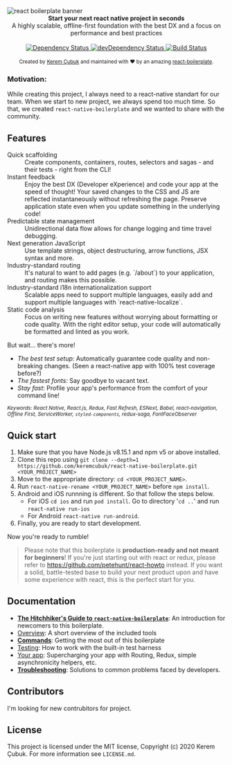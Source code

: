 <img src="http://www.keremcubuk.com/wp-content/uploads/2019/11/banner.png" alt="react boilerplate banner" align="center" />

<br />

<div align="center"><strong>Start your next react native project in seconds</strong></div>
<div align="center">A highly scalable, offline-first foundation with the best DX and a focus on performance and best practices</div>

<br />

<div align="center">
  <!-- Dependency Status -->
  <a href="https://david-dm.org/keremcubuk/react-native-boilerplate">
    <img src="https://david-dm.org/keremcubuk/react-native-boilerplate/status.svg" alt="Dependency Status" />
  </a>
  <!-- devDependency Status -->
  <a href="https://david-dm.org/keremcubuk/react-native-boilerplate#info=devDependencies">
    <img src="https://david-dm.org/keremcubuk/react-native-boilerplate/status.svg" alt="devDependency Status" />
  </a>
  <!-- Build Status -->
  <a href="https://travis-ci.org/keremcubuk/react-native-boilerplate">
    <img src="https://travis-ci.org/keremcubuk/react-native-boilerplate.svg?branch=master" alt="Build Status" />
  </a>

</div>

<br />

<div align="center">
  <sub>Created by <a href="https://twitter.com/mxstbr">Kerem Çubuk</a> and maintained with ❤️ by an amazing <a href="https://github.com/react-boilerplate/react-boilerplate">react-boilerplate</a>.</sub>
</div>

### Motivation: 
While creating this project, I always need to a react-native standart for our team. When we start to new project, we always spend too much time. So that, we created `react-native-boilerplate` and we wanted to share with the community.

## Features

<dl>
  <dt>Quick scaffolding</dt>
  <dd>Create components, containers, routes, selectors and sagas - and their tests - right from the CLI!</dd>

  <dt>Instant feedback</dt>
  <dd>Enjoy the best DX (Developer eXperience) and code your app at the speed of thought! Your saved changes to the CSS and JS are reflected instantaneously without refreshing the page. Preserve application state even when you update something in the underlying code!</dd>

  <dt>Predictable state management</dt>
  <dd>Unidirectional data flow allows for change logging and time travel debugging.</dd>

  <dt>Next generation JavaScript</dt>
  <dd>Use template strings, object destructuring, arrow functions, JSX syntax and more.</dd>
<!-- 
  <dt>Next generation CSS</dt>
  <dd>Write composable CSS that's co-located with your components for complete modularity. Unique generated class names keep the specificity low while eliminating style clashes. Ship only the styles that are on the page for the best performance.</dd> -->

  <dt>Industry-standard routing</dt>
  <dd>It's natural to want to add pages (e.g. `/about`) to your application, and routing makes this possible.</dd>

  <dt>Industry-standard i18n internationalization support</dt>
  <dd>Scalable apps need to support multiple languages, easily add and support multiple languages with `react-native-localize`.</dd>

  <dt>Static code analysis</dt>
  <dd>Focus on writing new features without worrying about formatting or code quality. With the right editor setup, your code will automatically be formatted and linted as you work.</dd>

</dl>

But wait... there's more!

- _The best test setup:_ Automatically guarantee code quality and non-breaking
  changes. (Seen a react-native app with 100% test coverage before?)
- _The fastest fonts:_ Say goodbye to vacant text.
- _Stay fast_: Profile your app's performance from the comfort of your command
  line!
<!-- - _Catch problems:_ AppVeyor and TravisCI setups included by default, so your
  tests get run automatically on Windows and Unix. -->

<!-- There’s also a <a href="https://vimeo.com/168648012">fantastic video</a> on how to structure your React.js apps with scalability in mind. It provides rationale for the majority of boilerplate's design decisions. -->

<sub><i>Keywords: React Native, React.js, Redux, Fast Refresh, ESNext, Babel, react-navigation, Offline First, ServiceWorker, `styled-components`, redux-saga, FontFaceObserver</i></sub>

## Quick start

1.  Make sure that you have Node.js v8.15.1 and npm v5 or above installed.
2.  Clone this repo using `git clone --depth=1 https://github.com/keremcubuk/react-native-boilerplate.git <YOUR_PROJECT_NAME>`
3.  Move to the appropriate directory: `cd <YOUR_PROJECT_NAME>`.<br />
4.  Run `react-native-rename <YOUR_PROJECT_NAME>` before `npm install`.
5.  Android and iOS runnning is different. So that follow the steps below.
    - For iOS `cd ios` and run `pod install`. Go to directory '`cd ..`' and run `react-native run-ios`
    - For Android `react-native run-android`.
6.  Finally, you are ready to start development.
<!-- 4.  Run `npm run setup` in order to install dependencies and clean the git repo.<br />
    _At this point you can run `npm start` to see the example app at `http://localhost:3000`._ -->
<!-- 5.  Run `npm run clean` to delete the example app. -->

Now you're ready to rumble!

> Please note that this boilerplate is **production-ready and not meant for beginners**! If you're just starting out with react or redux, please refer to https://github.com/petehunt/react-howto instead. If you want a solid, battle-tested base to build your next product upon and have some experience with react, this is the perfect start for you.

## Documentation

- [**The Hitchhiker's Guide to `react-native-boilerplate`**](docs/general/introduction.md): An introduction for newcomers to this boilerplate.
- [Overview](docs/general): A short overview of the included tools
- [**Commands**](docs/general/commands.md): Getting the most out of this boilerplate
- [Testing](docs/testing): How to work with the built-in test harness
- [Your app](docs/js): Supercharging your app with Routing, Redux, simple
  asynchronicity helpers, etc.
- [**Troubleshooting**](docs/general/gotchas.md): Solutions to common problems faced by developers.
<!-- - [Styling](docs/css): How to work with the CSS tooling -->

## Contributors

I'm looking for new contrubitors for project.


<!-- ## Supporters

This project would not be possible without the support of these amazing folks. [**Become a sponsor**](https://opencollective.com/react-boilerplate) to get your company in front of thousands of engaged react developers and help us out! -->

## License

This project is licensed under the MIT license, Copyright (c) 2020 Kerem Çubuk. For more information see `LICENSE.md`.

